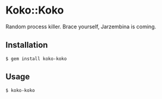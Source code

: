 # Koko::Koko

Random process killer. Brace yourself, Jarzembina is coming.

## Installation

    $ gem install koko-koko

## Usage

    $ koko-koko

